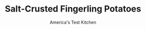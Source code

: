 ---
layout: ../../layouts/MarkdownPostLayout.astro
title: Salt-Crusted Fingerling Potatoes
author: America's Test Kitchen
pubDate: 2023-03-15
description: "It took 46 pounds of potatoes, but we made these spuds worth their salt."
image_url: https://res.cloudinary.com/hksqkdlah/image/upload/ar_1:1,c_fill,dpr_2.0,f_auto,fl_lossy.progressive.strip_profile,g_faces:auto,q_auto:low,w_344/40180_sfs-salt-crusted-fingerling-potatoes-3
tags: ["Side Dishes","Potatoes","Holiday","Thanksgiving","Cookbook Collection"]
calories: 711
protein: 3
carbohydrates: 26
fats: 
fiber: 3
ingredients: ["4 cups, water","1 teaspoon, salt","2 pounds fingerling, potatoes","2 sprigs, fresh rosemary"]
serves: 6
time: "45 minutes"
instructions: ["Whisk water and salt in 12-inch skillet until salt is dissolved, about 15 seconds. Add potatoes and rosemary sprigs (potatoes may not be fully submerged; this is OK). Bring to boil over high heat. Reduce heat to medium-low, cover, and simmer until potatoes are nearly tender, about 15 minutes.","Uncover skillet and increase heat to medium-high. Simmer vigorously until all water has evaporated and potatoes are fully tender, 15 to 20 minutes. Discard rosemary sprigs. Serve."]
nutrition: ["647 mg Potassium","87 mg Phosphorus","28 mg Calcium","1 mg Iron","37 mg Magnesium","403 mg Sodium","1 mg Niacin (B3)","30 mg Vitamin C","3 g Fiber","26 µg Folate (food)","1 g Sugars","2 µg Vitamin K","278 g Water","26 g Carbs","26 µg Folate equivalent (total)","3 g Protein","2 µg Vitamin A","118 kcal Energy","711 calories"]
notes: "Use potatoes of similar size to ensure consistent cooking. If you prefer to use kosher salt, you will need 2 teaspoons of Diamond Crystal or 1½ teaspoons of Morton. These potatoes can be served with melted butter, if desired."
---